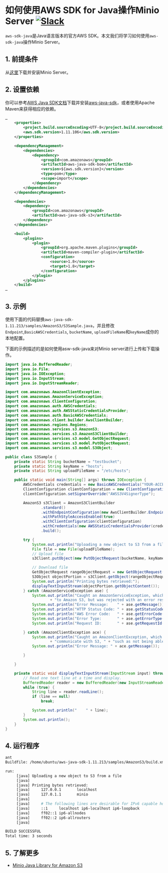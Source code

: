 # 如何使用AWS SDK for Java操作Minio Server [![Slack](https://slack.minio.io/slack?type=svg)](https://slack.minio.io)

`aws-sdk-java`是Java语言版本的官方AWS SDK。本文我们将学习如何使用`aws-sdk-java`操作Minio Server。

## 1. 前提条件

从[这里](https://docs.minio.io/docs/minio-quickstart-guide)下载并安装Minio Server。

## 2. 设置依赖

你可以参考[AWS Java SDK文档](https://aws.amazon.com/sdk-for-java/)下载并安装[aws-java-sdk](https://sdk-for-java.amazonwebservices.com/latest/aws-java-sdk.zip)，或者使用Apache Maven来获得相应的依赖。

```xml
…
	<properties>
		<project.build.sourceEncoding>UTF-8</project.build.sourceEncoding>
		<aws.sdk.version>1.11.106</aws.sdk.version>
	</properties>

	<dependencyManagement>
		<dependencies>
			<dependency>
				<groupId>com.amazonaws</groupId>
				<artifactId>aws-java-sdk-bom</artifactId>
				<version>${aws.sdk.version}</version>
				<type>pom</type>
				<scope>import</scope>
			</dependency>
		</dependencies>
	</dependencyManagement>

	<dependencies>
		<dependency>
			<groupId>com.amazonaws</groupId>
			<artifactId>aws-java-sdk-s3</artifactId>
		</dependency>
	</dependencies>

	<build>
		<plugins>
			<plugin>
				<groupId>org.apache.maven.plugins</groupId>
				<artifactId>maven-compiler-plugin</artifactId>
				<configuration>
					<source>1.8</source>
					<target>1.8</target>
				</configuration>
			</plugin>
		</plugins>
	</build>
…
```

## 3. 示例

使用下面的代码替换``aws-java-sdk-1.11.213/samples/AmazonS3/S3Sample.java``，并且修改``Endpoint``,``BasicAWSCredentials``, ``bucketName``, ``uploadFileName``和``keyName``成你的本地配置。

下面的示例描述的是如何使用asw-sdk-java来对Minio server进行上传和下载操作。

```java
import java.io.BufferedReader;
import java.io.File;
import java.io.IOException;
import java.io.InputStream;
import java.io.InputStreamReader;

import com.amazonaws.AmazonClientException;
import com.amazonaws.AmazonServiceException;
import com.amazonaws.ClientConfiguration;
import com.amazonaws.auth.AWSCredentials;
import com.amazonaws.auth.AWSStaticCredentialsProvider;
import com.amazonaws.auth.BasicAWSCredentials;
import com.amazonaws.client.builder.AwsClientBuilder;
import com.amazonaws.regions.Regions;
import com.amazonaws.services.s3.AmazonS3;
import com.amazonaws.services.s3.AmazonS3ClientBuilder;
import com.amazonaws.services.s3.model.GetObjectRequest;
import com.amazonaws.services.s3.model.PutObjectRequest;
import com.amazonaws.services.s3.model.S3Object;

public class S3Sample {
	private static String bucketName = "testbucket";
	private static String keyName = "hosts";
	private static String uploadFileName = "/etc/hosts";

	public static void main(String[] args) throws IOException {
		AWSCredentials credentials = new BasicAWSCredentials("YOUR-ACCESSKEYID", "OUR-SECREYTACCESSKEY");
		ClientConfiguration clientConfiguration = new ClientConfiguration();
		clientConfiguration.setSignerOverride("AWSS3V4SignerType");

		AmazonS3 s3Client = AmazonS3ClientBuilder
				.standard()
				.withEndpointConfiguration(new AwsClientBuilder.EndpointConfiguration("http://localhost:9000", Regions.US_EAST_1.name()))
				.withPathStyleAccessEnabled(true)
				.withClientConfiguration(clientConfiguration)
				.withCredentials(new AWSStaticCredentialsProvider(credentials))
				.build();

		try {
			System.out.println("Uploading a new object to S3 from a file\n");
			File file = new File(uploadFileName);
			// Upload file
			s3Client.putObject(new PutObjectRequest(bucketName, keyName, file));

			// Download file
			GetObjectRequest rangeObjectRequest = new GetObjectRequest(bucketName, keyName);
			S3Object objectPortion = s3Client.getObject(rangeObjectRequest);
			System.out.println("Printing bytes retrieved:");
			displayTextInputStream(objectPortion.getObjectContent());
		} catch (AmazonServiceException ase) {
			System.out.println("Caught an AmazonServiceException, which " + "means your request made it "
					+ "to Amazon S3, but was rejected with an error response" + " for some reason.");
			System.out.println("Error Message:    " + ase.getMessage());
			System.out.println("HTTP Status Code: " + ase.getStatusCode());
			System.out.println("AWS Error Code:   " + ase.getErrorCode());
			System.out.println("Error Type:       " + ase.getErrorType());
			System.out.println("Request ID:       " + ase.getRequestId());

		} catch (AmazonClientException ace) {
			System.out.println("Caught an AmazonClientException, which " + "means the client encountered " + "an internal error while trying to "
					+ "communicate with S3, " + "such as not being able to access the network.");
			System.out.println("Error Message: " + ace.getMessage());

		}

	}

	private static void displayTextInputStream(InputStream input) throws IOException {
		// Read one text line at a time and display.
		BufferedReader reader = new BufferedReader(new InputStreamReader(input));
		while (true) {
			String line = reader.readLine();
			if (line == null)
				break;

			System.out.println("    " + line);
		}
		System.out.println();
	}
}
```

## 4. 运行程序

```sh
ant
Buildfile: /home/ubuntu/aws-java-sdk-1.11.213/samples/AmazonS3/build.xml

run:
     [java] Uploading a new object to S3 from a file
     [java]
     [java] Printing bytes retrieved:
     [java]     127.0.0.1       localhost
     [java]     127.0.1.1       minio
     [java]     
     [java]     # The following lines are desirable for IPv6 capable hosts
     [java]     ::1     localhost ip6-localhost ip6-loopback
     [java]     ff02::1 ip6-allnodes
     [java]     ff02::2 ip6-allrouters
     [java]

BUILD SUCCESSFUL
Total time: 3 seconds
```
## 5. 了解更多

* [Minio Java Library for Amazon S3](https://docs.minio.io/docs/java-client-quickstart-guide)
